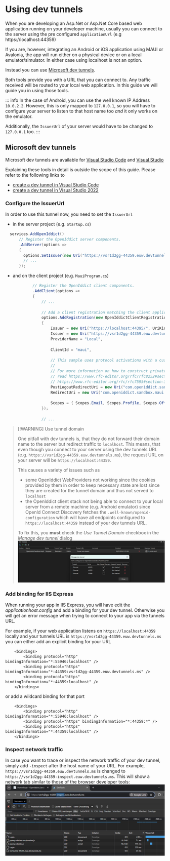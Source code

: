 # Using dev tunnels <Badge type="warning" text="client" /><Badge type="danger" text="server" />

When you are developing an Asp.Net or Asp.Net Core based web application running on your developer machine, usually you can connect to the server using the pre configured `applicationUrl` (e.g https://localhost:44359)

If you are, however, integrating an Android or iOS application using MAUI or Avalonia, the app will run either on a physical device or on a local emulator/simulator. In either case using localhost is not an option.

Instead you can use [Microsoft dev tunnels](https://learn.microsoft.com/en-us/azure/developer/dev-tunnels/overview).

Both tools provide you with a URL that you can connect to. Any traffic received will be routed to your local web application.
In this guide we will guide you in using those tools.

::: info
In the case of Android, you can use the well known IP Address `10.0.2.2`. However, this is only mapped to `127.0.0.1`, so you will have to configure your server to listen to that host name too _and_ it only works on the emulator. 

Additionally, the `IssuerUrl` of your server would have to be changed to `127.0.0.1` too.
::: 


## Microsoft dev tunnels

Microsoft dev tunnels are available for [Visual Studio Code](https://code.visualstudio.com/docs/editor/port-forwarding) and [Visual Studio](https://learn.microsoft.com/en-us/aspnet/core/test/dev-tunnels?view=aspnetcore-8.0)

Explaining these tools in detail is outside the scope of this guide. Please refer to the following links to
- [create a dev tunnel in Visual Studio Code](https://code.visualstudio.com/docs/editor/port-forwarding)
- [create a dev tunnel in Visual Studio 2022](https://learn.microsoft.com/en-us/aspnet/core/test/dev-tunnels?view=aspnetcore-8.0)

### Configure the IssuerUrl

In order to use this tunnel now, you need to set the `IssuerUrl` 
- in the server project (e.g. `Startup.cs`)
```csharp
  services.AddOpenIddict()
      // Register the OpenIddict server components.
      .AddServer(options =>
      {
        options.SetIssuer(new Uri("https://vsr1d2gg-44359.euw.devtunnels.ms/", UriKind.Absolute));  // [!code ++]
        // ...
      });
```
- and on the client project (e.g. `MauiProgram.cs`)
```csharp
            // Register the OpenIddict client components.
            .AddClient(options =>
            {
                // ...

                // Add a client registration matching the client application definition in the server project.
                options.AddRegistration(new OpenIddictClientRegistration
                {
                    Issuer = new Uri("https://localhost:44395/", UriKind.Absolute), // [!code --]
                    Issuer = new Uri("https://vsr1d2gg-44359.euw.devtunnels.ms/", UriKind.Absolute), // [!code ++]
                    ProviderName = "Local",

                    ClientId = "maui",

                    // This sample uses protocol activations with a custom URI scheme to handle callbacks.
                    //
                    // For more information on how to construct private-use URI schemes,
                    // read https://www.rfc-editor.org/rfc/rfc8252#section-7.1 and
                    // https://www.rfc-editor.org/rfc/rfc7595#section-3.8.
                    PostLogoutRedirectUri = new Uri("com.openiddict.sandbox.maui.client:/callback/logout/local", UriKind.Absolute),
                    RedirectUri = new Uri("com.openiddict.sandbox.maui.client:/callback/login/local", UriKind.Absolute),

                    Scopes = { Scopes.Email, Scopes.Profile, Scopes.OfflineAccess, "demo_api" }
                });

                // ...

```


> [!WARNING] Use tunnel domain
>
> One pitfall with dev tunnels is, that they do not forward their domain name to the server but redirect traffic to `localhost`. This means, that even though you connect to your server using the dev tunnels URL (e.g. `https://vsr1d2gg-44359.euw.devtunnels.ms`), the request URL on your server will be `https://localhost:44359`. 
>
> This causes a variety of issues such as
> - some OpenIddict WebProviders not working since the cookies provided by them in order to keep necessary state are lost since they are created for the tunnel domain and thus not served to `localhost`
> - the OpenIddict client stack not being able to connect to your local server from a remote machine (e.g. Android emulator) since OpenId Connect Discovery fetches the `.well-known/openid-configuration` which will have all endpoints configured to `https://localhost:44359` instead of your dev tunnels URL.
>
> To fix this, you **must** check the _Use Tunnel Domain_ checkbox in the _Manage dev tunnel_ dialog 
> ![dev tunnels](using-dev-tunnels/devtunnels.png)

### Add binding for IIS Express 
When running your app in IIS Express, you will have edit the _applicationhost.config_ and add a binding for your dev tunnel.
Otherwise you will get an error message when trying to connect to your app via the tunnels URL.

For example, if your web application listens on `https://localhost:44359` locally and your tunnels URL is `https://vsr1d2gg-44359.euw.devtunnels.ms` you can either add an explicit binding for your URL
```xml{3}
    <bindings>
        <binding protocol="http" bindingInformation="*:55946:localhost" />
        <binding protocol="https" bindingInformation="*:44359:vsr1d2gg-44359.euw.devtunnels.ms" />
        <binding protocol="https" bindingInformation="*:44359:localhost" />
    </bindings>
```
or add a wildcard binding for that port
```xml{3}
    <bindings>
        <binding protocol="http" bindingInformation="*:55946:localhost" />
        <binding protocol="https" bindingInformation="*:44359:*" />
        <binding protocol="https" bindingInformation="*:44359:localhost" />
    </bindings>
```

### Inspect network traffic

In case you want to trace or inspect the network traffic of your dev tunnel, simply add `-inspect` after the host name of your URL.
For example, `https://vsr1d2gg-44359.euw.devtunnels.ms` is changed to `https://vsr1d2gg-44359-inspect.euw.devtunnels.ms`.
This will show a network tab similar to those of the browser developer tools:
![dev tunnel inspect](./using-dev-tunnels/devtunnels-inspect.png)
